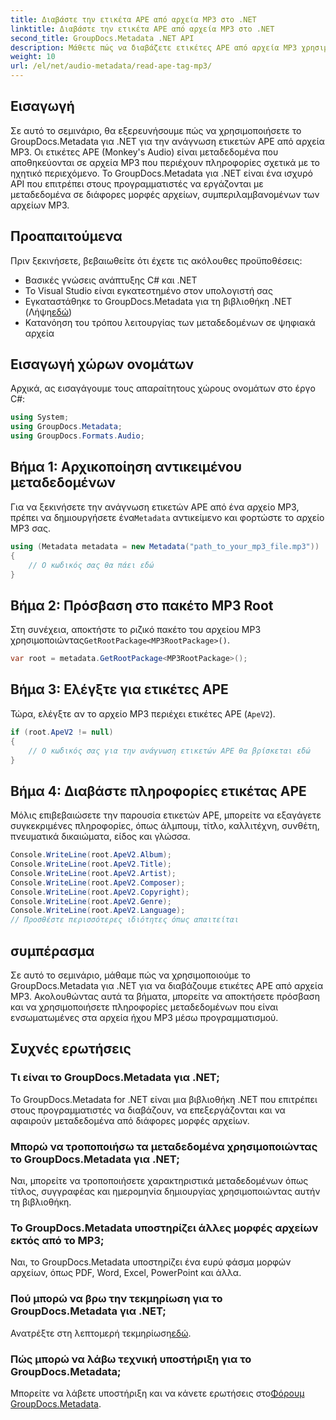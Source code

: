 ```yaml
---
title: Διαβάστε την ετικέτα APE από αρχεία MP3 στο .NET
linktitle: Διαβάστε την ετικέτα APE από αρχεία MP3 στο .NET
second_title: GroupDocs.Metadata .NET API
description: Μάθετε πώς να διαβάζετε ετικέτες APE από αρχεία MP3 χρησιμοποιώντας το GroupDocs.Metadata για .NET. Εξερευνήστε την εξαγωγή μεταδεδομένων σε C# με καθοδήγηση βήμα προς βήμα.
weight: 10
url: /el/net/audio-metadata/read-ape-tag-mp3/
---
```

## Εισαγωγή
Σε αυτό το σεμινάριο, θα εξερευνήσουμε πώς να χρησιμοποιήσετε το GroupDocs.Metadata για .NET για την ανάγνωση ετικετών APE από αρχεία MP3. Οι ετικέτες APE (Monkey's Audio) είναι μεταδεδομένα που αποθηκεύονται σε αρχεία MP3 που περιέχουν πληροφορίες σχετικά με το ηχητικό περιεχόμενο. Το GroupDocs.Metadata για .NET είναι ένα ισχυρό API που επιτρέπει στους προγραμματιστές να εργάζονται με μεταδεδομένα σε διάφορες μορφές αρχείων, συμπεριλαμβανομένων των αρχείων MP3.
## Προαπαιτούμενα
Πριν ξεκινήσετε, βεβαιωθείτε ότι έχετε τις ακόλουθες προϋποθέσεις:
- Βασικές γνώσεις ανάπτυξης C# και .NET
- Το Visual Studio είναι εγκατεστημένο στον υπολογιστή σας
-  Εγκαταστάθηκε το GroupDocs.Metadata για τη βιβλιοθήκη .NET (Λήψη[εδώ](https://releases.groupdocs.com/metadata/net/))
- Κατανόηση του τρόπου λειτουργίας των μεταδεδομένων σε ψηφιακά αρχεία

## Εισαγωγή χώρων ονομάτων
Αρχικά, ας εισαγάγουμε τους απαραίτητους χώρους ονομάτων στο έργο C#:
```csharp
using System;
using GroupDocs.Metadata;
using GroupDocs.Formats.Audio;
```
## Βήμα 1: Αρχικοποίηση αντικειμένου μεταδεδομένων
 Για να ξεκινήσετε την ανάγνωση ετικετών APE από ένα αρχείο MP3, πρέπει να δημιουργήσετε ένα`Metadata` αντικείμενο και φορτώστε το αρχείο MP3 σας.
```csharp
using (Metadata metadata = new Metadata("path_to_your_mp3_file.mp3"))
{
    // Ο κωδικός σας θα πάει εδώ
}
```
## Βήμα 2: Πρόσβαση στο πακέτο MP3 Root
 Στη συνέχεια, αποκτήστε το ριζικό πακέτο του αρχείου MP3 χρησιμοποιώντας`GetRootPackage<MP3RootPackage>()`.
```csharp
var root = metadata.GetRootPackage<MP3RootPackage>();
```
## Βήμα 3: Ελέγξτε για ετικέτες APE
Τώρα, ελέγξτε αν το αρχείο MP3 περιέχει ετικέτες APE (`ApeV2`).
```csharp
if (root.ApeV2 != null)
{
    // Ο κωδικός σας για την ανάγνωση ετικετών APE θα βρίσκεται εδώ
}
```
## Βήμα 4: Διαβάστε πληροφορίες ετικέτας APE
Μόλις επιβεβαιώσετε την παρουσία ετικετών APE, μπορείτε να εξαγάγετε συγκεκριμένες πληροφορίες, όπως άλμπουμ, τίτλο, καλλιτέχνη, συνθέτη, πνευματικά δικαιώματα, είδος και γλώσσα.
```csharp
Console.WriteLine(root.ApeV2.Album);
Console.WriteLine(root.ApeV2.Title);
Console.WriteLine(root.ApeV2.Artist);
Console.WriteLine(root.ApeV2.Composer);
Console.WriteLine(root.ApeV2.Copyright);
Console.WriteLine(root.ApeV2.Genre);
Console.WriteLine(root.ApeV2.Language);
// Προσθέστε περισσότερες ιδιότητες όπως απαιτείται
```

## συμπέρασμα
Σε αυτό το σεμινάριο, μάθαμε πώς να χρησιμοποιούμε το GroupDocs.Metadata για .NET για να διαβάζουμε ετικέτες APE από αρχεία MP3. Ακολουθώντας αυτά τα βήματα, μπορείτε να αποκτήσετε πρόσβαση και να χρησιμοποιήσετε πληροφορίες μεταδεδομένων που είναι ενσωματωμένες στα αρχεία ήχου MP3 μέσω προγραμματισμού.

## Συχνές ερωτήσεις
### Τι είναι το GroupDocs.Metadata για .NET;
Το GroupDocs.Metadata for .NET είναι μια βιβλιοθήκη .NET που επιτρέπει στους προγραμματιστές να διαβάζουν, να επεξεργάζονται και να αφαιρούν μεταδεδομένα από διάφορες μορφές αρχείων.
### Μπορώ να τροποποιήσω τα μεταδεδομένα χρησιμοποιώντας το GroupDocs.Metadata για .NET;
Ναι, μπορείτε να τροποποιήσετε χαρακτηριστικά μεταδεδομένων όπως τίτλος, συγγραφέας και ημερομηνία δημιουργίας χρησιμοποιώντας αυτήν τη βιβλιοθήκη.
### Το GroupDocs.Metadata υποστηρίζει άλλες μορφές αρχείων εκτός από το MP3;
Ναι, το GroupDocs.Metadata υποστηρίζει ένα ευρύ φάσμα μορφών αρχείων, όπως PDF, Word, Excel, PowerPoint και άλλα.
### Πού μπορώ να βρω την τεκμηρίωση για το GroupDocs.Metadata για .NET;
 Ανατρέξτε στη λεπτομερή τεκμηρίωση[εδώ](https://tutorials.groupdocs.com/metadata/net/).
### Πώς μπορώ να λάβω τεχνική υποστήριξη για το GroupDocs.Metadata;
 Μπορείτε να λάβετε υποστήριξη και να κάνετε ερωτήσεις στο[Φόρουμ GroupDocs.Metadata](https://forum.groupdocs.com/c/metadata/14).